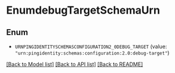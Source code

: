 # EnumdebugTargetSchemaUrn

## Enum


* `URNPINGIDENTITYSCHEMASCONFIGURATION2_0DEBUG_TARGET` (value: `"urn:pingidentity:schemas:configuration:2.0:debug-target"`)


[[Back to Model list]](../README.md#documentation-for-models) [[Back to API list]](../README.md#documentation-for-api-endpoints) [[Back to README]](../README.md)


